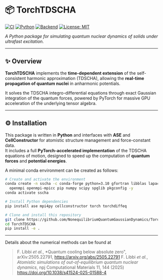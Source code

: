 # 📦 TorchTDSCHA

[![CI](https://github.com/NonequilibriumQuantumGaussianDynamics/TorchTDSCHA/actions/workflows/ci.yml/badge.svg?branch=main)](https://github.com/NonequilibriumQuantumGaussianDynamics/TorchTDSCHA/actions/workflows/ci.yml)
[![Python](https://img.shields.io/badge/Python-3.10%20|%203.11-blue.svg)](https://www.python.org/downloads/)
[![Backend](https://img.shields.io/badge/Backend-NumPy%20|%20PyTorch-orange.svg?logo=pytorch)](https://pytorch.org/)
[![License: MIT](https://img.shields.io/badge/License-MIT-yellow.svg)](LICENSE)

*A Python package for simulating quantum nuclear dynamics of solids under ultrafast excitation.*

---

## ✨ Overview

**TorchTDSCHA** implements the **time-dependent extension** of the self-consistent harmonic approximation (TDSCHA), allowing the **real-time propagation of quantum nuclei** in anharmonic potentials.

It solves the TDSCHA integro-differential equations through exact Gaussian integration of the quantum forces, powered by PyTorch for massive GPU acceleration of the underlying tensor algebra.

---

## ⚙️ Installation

This package is written in **Python** and interfaces with **ASE** and **CellConstructor**
for atomistic structure management and force-constant data.  
It includes a full **PyTorch-accelerated implementation** of the TDSCHA equations of motion,
designed to speed up the computation of **quantum forces** and
**potential energies**.

A minimal conda environment can be created as follows:


```bash
# Create and activate the environment
conda create -n sscha -c conda-forge python=3.10 gfortran libblas lapack \
  openmpi openmpi-mpicc pip numpy scipy spglib pkgconfig -y
conda activate sscha

# Install Python dependencies
pip install ase mpi4py cellconstructor torch torchdiffeq

# Clone and install this repository
git clone https://github.com/NonequilibriumQuantumGaussianDynamics/TorchTDSCHA.git
cd TorchTDSCHA
pip install -e .
```

---

Details about the numerical methods can be found at
> F. Libbi *et al.*, *Quantum cooling below absolute zero", arXiv:2505.22791, https://arxiv.org/abs/2505.22791 
> F. Libbi *et al.*, *Atomistic simulations of out-of-equilibrium quantum nuclear dynamics*, npj Computational Materials  11, 144 (2025) https://doi.org/10.1038/s41524-025-01588-4



